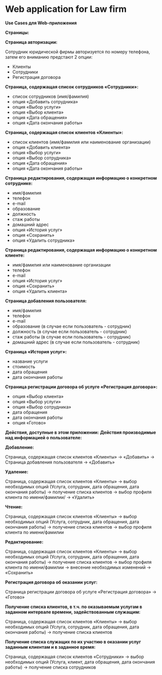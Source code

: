 # Web application for Law firm 

**Use Cases для Web-приложения**

**Страницы:** 

**Страница авторизации:**

Сотрудник юридической фирмы авторизуется по номеру телефона, затем его вниманию предстают 2 опции:
+ Клиенты 
+ Сотрудники
+ Регистрация договора
		
**Страница, содержащая список сотрудников «Сотрудники»:**
+ список сотрудников (имя/фамилия)
+ опция «Добавить сотрудника»
+ опция «Выбор услуги»
+ опция «Выбор клиента»
+ опция «Дата обращения»
+ опция «Дата окончания работы»


**Страница, содержащая список клиентов  «Клиенты»:**
+ список клиентов (имя/фамилия или наименование организации)
+ опция «Добавить клиента»
+ опция «Выбор услуги»
+ опция «Выбор сотрудника»
+ опция «Дата обращения»
+ опция «Дата окончания работы»

**Страница редактирования, содержащая информацию о конкретном сотруднике:**
+ имя/фамилия
+ телефон 
+ e-mail
+ образование
+ должность
+ стаж работы 
+ домашний адрес
+ опция «История услуг»     
+ опция «Сохранить»
+ опция «Удалить сотрудника»   

**Страница редактирования, содержащая информацию о конкретном клиенте:**
+ имя/фамилия или наименование организации
+ телефон 
+ e-mail
+ опция «История услуг»
+ опция «Сохранить»
+ опция «Удалить клиента»

**Страница добавления пользователя:**
+ имя/фамилия
+ телефон
+ e-mail
+ образование (в случае если пользователь - сотрудник) 
+ должность (в случае если пользователь - сотрудник)
+ стаж работы (в случае если пользователь - сотрудник)
+ домашний адрес (в случае если пользователь - сотрудник)

**Страница «История услуг»:**
+ название услуги
+ стоимость 
+ дата обращения
+ дата окончания работы

**Страница регистрации договора об услуге «Регистрация договора»:**
+ опция «Выбор клиента»
+ опция «Выбор услуги»
+ опция «Выбор сотрудника»
+ дата обращения
+ дата окончания работы
+ опция «Готово»

**Действия, доступные в этом приложении:**
**Действия производимые над информацией о пользователе:**

**Добавление:**

Страница, содержащая список клиентов  «Клиенты» -> «Добавить» -> Страница добавления пользователя -> «Добавить»

**Удаление:**

Страница, содержащая список клиентов  «Клиенты» -> выбор необходимых опций (Услуга, сотрудник, дата обращения, дата окончания работы) 
-> получение списка клиентов -> выбор профиля клиента по имени/фамилии/ -> «Удалить»

**Чтение:**

Страница, содержащая список клиентов  «Клиенты» -> выбор необходимых опций (Услуга, сотрудник, дата обращения, дата окончания работы) -> получение списка клиентов 
-> выбор профиля клиента по имени/фамилии
		
**Редактирование:**

Страница, содержащая список клиентов  «Клиенты» -> выбор необходимых опций (Услуга, сотрудник, дата обращения, дата окончания работы) -> получение списка клиентов 
-> выбор профиля клиента по имени/фамилии -> внесение необходимых изменений -> «Сохранить»

**Регистрация договора об оказании услуг:**

Страница регистрации договора об услуге «Регистрация договора» -> 	«Готово»

**Получение списка клиентов, в т.ч. по оказываемым услугам в заданном интервале времени, задействованным служащим:** 

Страница, содержащая список клиентов  «Клиенты» ->  выбор необходимых опций (Услуга, сотрудник, дата обращения, дата окончания работы) -> получение списка клиентов

**Получение списка служащих по их участию в оказании услуг заданным клиентам и в заданное время:**

Страница, содержащая список клиентов  «Сотрудники» ->  выбор необходимых опций (Услуга, клиент, дата обращения, дата окончания работы) -> получение списка сотрудников


